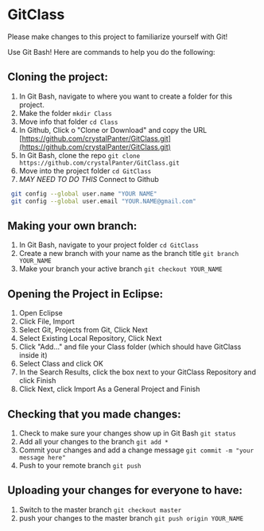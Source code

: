 # GitClass
Please make changes to this project to familiarize yourself with Git!

Use Git Bash! Here are commands to help you do the following:

## Cloning the project:
1. In Git Bash, navigate to where you want to create a folder for this project.
2. Make the folder
  `mkdir Class`
3. Move info that folder
  `cd Class`
4. In Github, Click o "Clone or Download" and copy the URL [https://github.com/crystalPanter/GitClass.git](https://github.com/crystalPanter/GitClass.git)
5. In Git Bash, clone the repo
  `git clone https://github.com/crystalPanter/GitClass.git`
6. Move into the project folder
  `cd GitClass`
7. *MAY NEED TO DO THIS*
  Connect to Github
  ```bash
   git config --global user.name "YOUR NAME"
   git config --global user.email "YOUR.NAME@gmail.com"
  ```
  
## Making your own branch:
1. In Git Bash, navigate to your project folder
  `cd GitClass`
2. Create a new branch with your name as the branch title
  `git branch YOUR_NAME`
3. Make your branch your active branch
  `git checkout YOUR_NAME`
  
## Opening the Project in Eclipse:
1. Open Eclipse
2. Click File, Import
3. Select Git, Projects from Git, Click Next
4. Select Existing Local Repository, Click Next
5. Click "Add..." and file your Class folder (which should have GitClass inside it)
6. Select Class and click OK
7. In the Search Results, click the box next to your GitClass Repository and click Finish
8. Click Next, click Import As a General Project and Finish

## Checking that you made changes:
1. Check to make sure your changes show up in Git Bash
  `git status`
2. Add all your changes to the branch
  `git add *`
3. Commit your changes and add a change message
  `git commit -m "your message here"`
4. Push to your remote branch
  `git push`


## Uploading your changes for everyone to have:
1. Switch to the master branch
  `git checkout master`
2. push your changes to the master branch
  `git push origin YOUR_NAME`